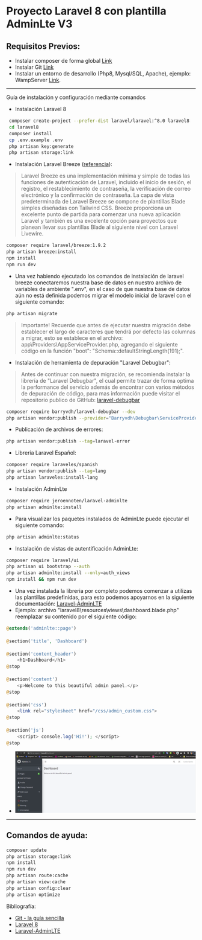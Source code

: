 # Proyecto Laravel 8 con plantilla AdminLte V3

## Requisitos Previos:
* Instalar composer de forma global [Link](https://getcomposer.org/)
* Instalar Git [Link](https://git-scm.com/downloads)
* Instalar un entorno de desarrollo (Php8, Mysql/SQL, Apache), ejemplo: WampServer [Link](https://www.wampserver.com/en/).

----

Guía de instalación y configuración mediante comandos

* Instalación Laravel 8 
```sh
 composer create-project --prefer-dist laravel/laravel:^8.0 laravel8
 cd laravel8
 composer install
 cp .env.example .env
 php artisan key:generate
 php artisan storage:link
```
* Instalación Laravel Breeze ([referencia](https://laravel.com/docs/8.x/starter-kits)): 
> Laravel Breeze es una implementación mínima y simple de todas las funciones de autenticación de Laravel, incluido el inicio de sesión, el registro, el restablecimiento de contraseña, la verificación de correo electrónico y la confirmación de contraseña. La capa de vista predeterminada de Laravel Breeze se compone de plantillas Blade simples diseñadas con Tailwind CSS. Breeze proporciona un excelente punto de partida para comenzar una nueva aplicación Laravel y también es una excelente opción para proyectos que planean llevar sus plantillas Blade al siguiente nivel con Laravel Livewire.

```sh
composer require laravel/breeze:1.9.2
php artisan breeze:install
npm install
npm run dev
```
* Una vez habiendo ejecutado los comandos de instalación de laravel breeze conectaremos nuestra base de datos en nuestro archivo de variables de ambiente ".env", en el caso de que nuestra base de datos aún no está definida podemos migrar el modelo inicial de laravel con el siguiente comando:
```sh
php artisan migrate
```
> Importante! Recuerde que antes de ejecutar nuestra migración debe establecer el largo de caracteres que tendrá por defecto las columnas a migrar, esto se establece en el archivo: app\Providers\AppServiceProvider.php, agregando el siguiente código en la función "boot": "Schema::defaultStringLength(191);".

* Instalación de herramienta de depuración "Laravel Debugbar":
> Antes de continuar con nuestra migración, se recomienda instalar la librería de "Laravel Debugbar", el cual permite trazar de forma optima la performance del servicio además de encontrar con varios métodos de depuración de código, para mas información puede visitar el repositorio publico de GitHub: [laravel-debugbar](https://github.com/barryvdh/laravel-debugbar)
```sh
composer require barryvdh/laravel-debugbar --dev
php artisan vendor:publish --provider="Barryvdh\Debugbar\ServiceProvider"
```
* Publicación de archivos de errores:
```sh
php artisan vendor:publish --tag=laravel-error
```
* Libreria Laravel Español:
```sh
composer require laraveles/spanish
php artisan vendor:publish --tag=lang
php artisan laraveles:install-lang
```
* Instalación AdminLte
```sh
composer require jeroennoten/laravel-adminlte
php artisan adminlte:install
```
* Para visualizar los paquetes instalados de AdminLte puede ejecutar el siguiente comando:
```sh
php artisan adminlte:status
```
* Instalación de vistas de autentificación AdminLte:
```sh
composer require laravel/ui
php artisan ui bootstrap --auth
php artisan adminlte:install --only=auth_views
npm install && npm run dev
```
* Una vez instalada la libreria por completo podemos comenzar a utilizas las plantillas predefinidas, para esto podemos apoyarnos en la siguiente documentación:  [Laravel-AdminLTE](https://github.com/jeroennoten/Laravel-AdminLTE/wiki/Usage)
* Ejemplo: archivo "laravel8\resources\views\dashboard.blade.php" reemplazar su contenido por el siguiente código:
```php
@extends('adminlte::page')

@section('title', 'Dashboard')

@section('content_header')
    <h1>Dashboard</h1>
@stop

@section('content')
    <p>Welcome to this beautiful admin panel.</p>
@stop

@section('css')
    <link rel="stylesheet" href="/css/admin_custom.css">
@stop

@section('js')
    <script> console.log('Hi!'); </script>
@stop
```
* ![N|Solid](img/dashboard.png)


---
## Comandos de ayuda:

```sh
composer update
php artisan storage:link
npm install
npm run dev
php artisan route:cache 
php artisan view:cache 
php artisan config:clear
php artisan optimize
```
Bibliografía:
* [Git - la guía sencilla](http://rogerdudler.github.io/git-guide/index.es.html)
* [Laravel 8](https://laravel.com/docs/8.x)
* [Laravel-AdminLTE](https://github.com/jeroennoten/Laravel-AdminLTE)




